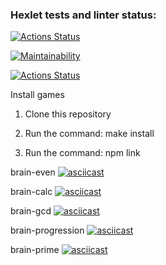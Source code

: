 ### Hexlet tests and linter status:
[![Actions Status](https://github.com/EgorUlitin/frontend-project-lvl1/workflows/hexlet-check/badge.svg)](https://github.com/EgorUlitin/frontend-project-lvl1/actions)

[![Maintainability](https://api.codeclimate.com/v1/badges/a99a88d28ad37a79dbf6/maintainability)](https://codeclimate.com/github/codeclimate/codeclimate/maintainability)

[![Actions Status](https://github.com/EgorUlitin/frontend-project-lvl1/workflows/linter-check/badge.svg)](https://github.com/EgorUlitin/frontend-project-lvl1/actions)

Install games

1. Clone this repository

2. Run the command: make install

3. Run the command: npm link


brain-even
[![asciicast](https://asciinema.org/a/446216.svg)](https://asciinema.org/a/446216)

brain-calc
[![asciicast](https://asciinema.org/a/Tm9LCqLnL4KMrjPSO9CeyZ5u1.svg)](https://asciinema.org/a/Tm9LCqLnL4KMrjPSO9CeyZ5u1)

brain-gcd
[![asciicast](https://asciinema.org/a/r5f919dlGFvghGmL38YewHynx.svg)](https://asciinema.org/a/r5f919dlGFvghGmL38YewHynx)

brain-progression
[![asciicast](https://asciinema.org/a/QeFjGy95UgTVkjAzO6jrWYCPQ.svg)](https://asciinema.org/a/QeFjGy95UgTVkjAzO6jrWYCPQ)

brain-prime
[![asciicast](https://asciinema.org/a/npyfSBlfmO30SLvZgIuyilRcN.svg)](https://asciinema.org/a/npyfSBlfmO30SLvZgIuyilRcN)